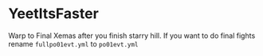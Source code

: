 # YeetItsFaster

Warp to Final Xemas after you finish starry hill. If you want to do final fights rename `fullpo01evt.yml` to `po01evt.yml`
